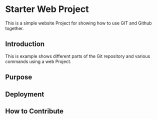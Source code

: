 # Starter Web Project

This is a simple website Project for showing how to use GIT and Github together.

## Introduction

This is example shows different parts of the Git repository and various commands using a web Project.

## Purpose

## Deployment

## How to Contribute
